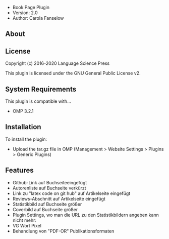 - Book Page Plugin
- Version: 2.0
- Author: Carola Fanselow

About
-----

License
-------
Copyright (c) 2016-2020 Language Science Press

This plugin is licensed under the GNU General Public License v2. 

System Requirements
-------------------
This plugin is compatible with...
 - OMP 3.2.1

Installation
------------
To install the plugin:
 - Upload the tar.gz file in OMP (Management > Website Settings > Plugins > Generic Plugins)

Features
---------------

 - Github-Link auf Buchseiteeingefügt
 - Autorenliste auf Buchseite verkürzt
 - Link zu "latex code on git hub" auf Artikelseite eingefügt
 - Reviews-Abschnitt auf Artikelseite eingefügt
 - Statistikbild auf Buchseite größer
 - Coverbild auf Buchseite größer
 - Plugin Settings, wo man die URL zu den Statistikbildern angeben kann
nicht mehr:
 - VG Wort Pixel
 - Behandlung von "PDF-OR" Publikationsformaten




